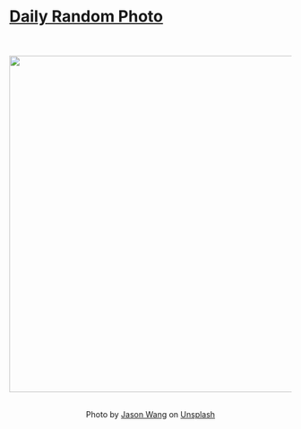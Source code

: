 # [Daily Random Photo](https://www.dailyrandomphoto.com/)

<div align="center">
  <br>
  <br>
  <a href="https://www.dailyrandomphoto.com/p/2021/2021-09-24/"><img src="https://images.unsplash.com/photo-1606744837616-56c9a5c6a6eb?crop=entropy&cs=tinysrgb&fit=max&fm=jpg&ixid=Mnw3NzUwOHwwfDF8cmFuZG9tfHx8fHx8fHx8MTYzMjQ0MjU3NQ&ixlib=rb-1.2.1&q=80&w=1080" width="600px"></a>
  <br>
  <br>
  <p class="has-text-grey">Photo by <a href="https://unsplash.com/@coohom?utm_source=Daily%20Random%20Photo&amp;utm_medium=referral" target="_blank" rel="noopener noreferrer">Jason Wang</a> on <a href="https://unsplash.com/photos/5MG8cQbw-T8?utm_source=Daily%20Random%20Photo&amp;utm_medium=referral" target="_blank" rel="noopener noreferrer">Unsplash</a></p>
</div>
